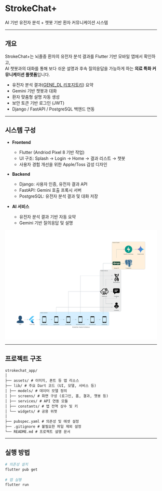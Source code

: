 # StrokeChat+

AI 기반 유전자 분석 + 챗봇 기반 환자 커뮤니케이션 시스템

---

## 개요

StrokeChat+는 뇌졸중 환자의 유전자 분석 결과를 Flutter 기반 모바일 앱에서 확인하고,  
AI 챗봇과의 대화를 통해 보다 쉬운 설명과 후속 질의응답을 가능하게 하는 **의료 특화 커뮤니케이션 플랫폼**입니다.

- 유전자 분석 결과([GENE_DL 리포지토리](https://github.com/MANDUnoko/GENE_DL)) 요약
- Gemini 기반 챗봇과 대화
- 환자 맞춤형 설명 자동 생성
- 보안 토큰 기반 로그인 (JWT)
- Django / FastAPI / PostgreSQL 백엔드 연동

---

## 시스템 구성

- **Frontend**
  - Flutter (Andriod Pixel 8 기반 작업)
  - UI 구조: Splash → Login → Home → 결과 리스트 → 챗봇
  - 사용자 경험 개선을 위한 Apple/Toss 감성 디자인

- **Backend**
  - Django: 사용자 인증, 유전자 결과 API
  - FastAPI: Gemini 호출 프록시 서버
  - PostgreSQL: 유전자 분석 결과 및 대화 저장

- **AI 서비스**
  - 유전자 분석 결과 기반 자동 요약
  - Gemini 기반 질의응답 및 설명

![시스템 아키텍처](./strokechat+_architecture.png)

---

## 프로젝트 구조

```
strokechat_app/
│
├── assets/ # 이미지, 폰트 등 앱 리소스
├── lib/ # 주요 Dart 코드 (UI, 모델, 서비스 등)
│ ├── models/ # 데이터 모델 정의
│ ├── screens/ # 화면 구성 (로그인, 홈, 결과, 챗봇 등)
│ ├── services/ # API 연동 모듈
│ ├── constants/ # 앱 전역 상수 및 키
│ └── widgets/ # 공용 위젯
│
├── pubspec.yaml # 의존성 및 에셋 설정
├── .gitignore # 불필요한 파일 제외 설정
└── README.md # 프로젝트 설명 문서
```

---

## 실행 방법

```bash
# 의존성 설치
flutter pub get

# 앱 실행
flutter run
